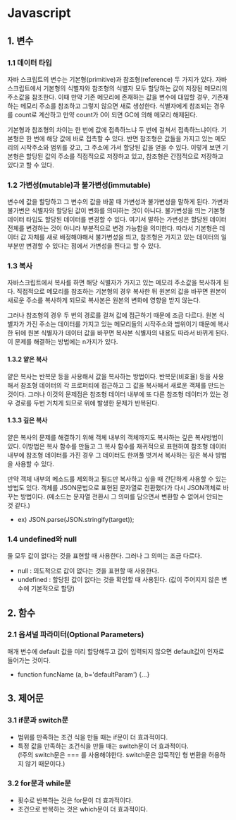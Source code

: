 # Javascript

## 1. 변수
### 1.1 데이터 타입
자바 스크립트의 변수는 기본형(primitive)과 참조형(reference) 두 가지가 있다.
자바 스크립트에서 기본형의 식별자와 참조형의 식별자 모두 할당하는 값이 저장된 메모리의 주소값을 참조한다.
이때 만약 기존 메모리에 존재하는 값을 변수에 대입할 경우, 기존재하는 메모리 주소를 참조하고 그렇지 않으면 새로 생성한다.
식별자에게 참조되는 경우를 count로 계산하고 만약 count가 0이 되면 GC에 의해 메모리 해제된다.

기본형과 참조형의 차이는 한 번에 값에 접촉하느냐 두 번에 걸쳐서 접촉하느냐이다.
기본형은 한 번에 해당 값에 바로 접촉할 수 있다. 반면 참조형은 값들을 가지고 있는 메모리의 시작주소와 범위를 갖고, 그 주소에 가서 할당된 값을 얻을 수 있다. 
이렇게 보면 기본형은 할당된 값의 주소를 직접적으로 저장하고 있고, 참조형은 간접적으로 저장하고 있다고 할 수 있다.

### 1.2 가변성(mutable)과 불가변성(immutable)
변수에 값을 할당하고 그 변수의 값을 바꿀 때 가변성과 불가변성을 말하게 된다.
가변과 불가변은 식별자와 할당된 값이 변화를 의미하는 것이 아니다. 불가변성을 띄는 기본형 데이터 타입도 할당된 데이터를 변경할 수 있다.
여기서 말하는 가변성은 할당된 데이터 전체를 변경하는 것이 아니라 부분적으로 변경 가능함을 의미한다.
따라서 기본형은 데이터 값 자체를 새로 배정해야해서 불가변성을 띄고, 참조형은 가지고 있는 데이터의 일부분만 변경할 수 있다는 점에서 가변성을 띈다고 할 수 있다.

### 1.3 복사
자바스크립트에서 복사를 하면 해당 식별자가 가지고 있는 메모리 주소값을 복사하게 된다. 직접적으로 메모리를 참조하는 기본형의 경우 복사한 뒤 원본의 값을 바꾸면 원본이 새로운 주소를 복사하게 되므로 복사본은 원본의 변화에 영향을 받지 않는다.

그러나 참조형의 경우 두 번의 경로를 걸쳐 값에 접근하기 때문에 조금 다르다.
원본 식별자가 가진 주소는 데이터를 가지고 있는 메모리들의 시작주소와 범위이기 때문에 복사한 뒤에 원본 식별자가 데이터 값을 바꾸면 복사본 식별자의 내용도 따라서 바뀌게 된다. 이 문제를 해결하는 방법에는 n가지가 있다.

#### 1.3.2 얕은 복사
얕은 복사는 반복문 등을 사용해서 값을 복사하는 방법이다. 반복문(비효율) 등을 사용해서 참조형 데이터의 각 프로퍼티에 접근하고 그 값을 복사해서 새로운 객체를 만드는 것이다. 그러나 이것의 문제점은 참조형 데이터 내부에 또 다른 참조형 데이터가 있는 경우 경로를 두번 거치게 되므로 위에 발생한 문제가 반복된다.

#### 1.3.3 깊은 복사
얕은 복사의 문제를 해결하기 위해 객체 내부의 객체까지도 복사하는 깊은 복사방법이 있다. 이방법은 복사 함수를 만들고 그 복사 함수를 재귀적으로 표현하여 참조형 데이터 내부에 참조형 데이터를 가진 경우 그 데이터도 한꺼풀 벗겨서 복사하는 깊은 복사 방법을 사용할 수 있다.

만약 객체 내부의 메소드를 제외하고 필드만 복사하고 싶을 때 간단하게 사용할 수 있는 방법도 있다. 객체를 JSON문법으로 표현된 문자열로 전환했다가 다시 JSON객체로 바꾸는 방법이다. (메소드는 문자열 전환시 그 의미를 담으면서 변환할 수 없어서 안되는 것 같다.)
- ex) JSON.parse(JSON.stringify(target));

### 1.4 undefined와 null
둘 모두 값이 없다는 것을 표현할 때 사용한다. 그러나 그 의미는 조금 다르다.
- null : 의도적으로 값이 없다는 것을 표현할 때 사용한다.
- undefined : 할당된 값이 없다는 것을 확인할 때 사용된다. (값이 주어지지 않은 변수에 기본적으로 할당)



## 2. 함수

### 2.1 옵셔널 파라미터(Optional Parameters)
매개 변수에 default 값을 미리 할당해두고 값이 입력되지 않으면 default값이 인자로 들어가는 것이다.
- function funcName (a, b='defaultParam') {...}


## 3. 제어문

### 3.1 if문과 switch문
- 범위를 만족하는 조건 식을 만들 때는 if문이 더 효과적이다.
- 특정 값을 만족하는 조건식을 만들 때는 switch문이 더 효과적이다.  
(!주의 switch문은 === 를 사용해야한다. switch문은 암묵적인 형 변환을 허용하지 않기 때문이다.)

### 3.2 for문과 while문
- 횟수로 반복하는 것은 for문이 더 효과적이다.
- 조건으로 반복하는 것은 which문이 더 효과적이다.